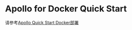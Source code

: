 # Apollo for Docker Quick Start

请参考[Apollo Quick Start Docker部署](https://github.com/ctripcorp/apollo/wiki/Apollo-Quick-Start-Docker%E9%83%A8%E7%BD%B2)
